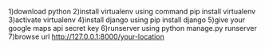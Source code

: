 1)download python
2)install virtualenv using command pip install virtualenv
3)activate virtualenv
4)install django using pip install django
5)give your google maps api secret key
6)runserver using python manage.py runserver
7)browse url http://127.0.0.1:8000/your-location
